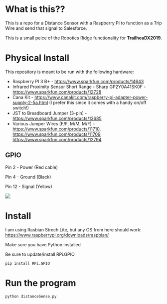 # What is this??

This is a repo for a Distance Sensor with a Raspberry Pi to function as a Trip Wire and send that signal to Salesforce.

This is a small peice of the Robotics Ridge functionality for **TrailheaDX2019**. 

# Physical Install
This repository is meant to be run with the following hardware:
* Raspberry PI 3 B+ - https://www.sparkfun.com/products/14643
* Infrared Proximity Sensor Short Range - Sharp GP2Y0A41SK0F - https://www.sparkfun.com/products/12728
* Cana Kit - https://www.canakit.com/raspberry-pi-adapter-power-supply-2-5a.html (I prefer this since it comes with a handy on/off switch!)
* JST to Breadboard Jumper (3-pin) - https://www.sparkfun.com/products/13685
* Various Jumper Wires (F/F, M/M, M/F) - https://www.sparkfun.com/products/11710, https://www.sparkfun.com/products/11709, https://www.sparkfun.com/products/12794 

## GPIO 

Pin 2 - Power (Red cable)

Pin 4 - Ground (Black)

Pin 12 - Signal (Yellow)

![](https://github.com/slychika/pi_distance_sensor/images/piAndSensorImage.jpg)


# Install
I am using Rasbian Strech Lite, but any OS from here should work: https://www.raspberrypi.org/downloads/raspbian/

Make sure you have Python installed 

Be sure to update/install RPi.GPIO

`pip install RPi.GPIO`

# Run the program
`python distanceSense.py`